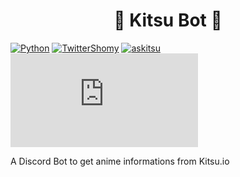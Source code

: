 <h1  align="center">
🦊 Kitsu Bot 🦊
</h1>

[![Python](https://img.shields.io/badge/Python-3.8%20%7C%203.9-yellow?style=flat&logo=python&logoColor=white&color=FFD43B&labelColor=306998)](https://www.python.org/downloads/)
[![TwitterShomy](https://img.shields.io/badge/-shomykohai-1DA1F2?style=flat&logo=twitter&logoColor=white&labelColor=1DA1F2)](https://twitter.com/shomykohai)
[![askitsu](https://img.shields.io/pypi/v/askitsu?label=askitsu&logo=pypi&logoColor=white&labelColor=blue&color=9cf)](https://pypi.org/project/askitsu/)
[![Discord Py](https://img.shields.io/pypi/v/discord.py?label=discord.py&logo=pypi&logoColor=white&labelColor=blue&color=9cf)](https://github.com/Rapptz/discord.py)

A Discord Bot to get anime informations from Kitsu.io
